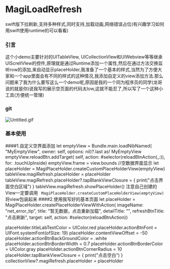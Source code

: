 # MagiLoadRefresh
swift版下拉刷新,支持多种样式,同时支持,加载动画,网络错误占位(有兴趣学习如何用swift使用runtime的可以看看)
### 引言
这个小demo主要针对的UITableVIew, UICollectionVIew和UIWebview等等继承UIScrellVIew的控件,原理就是通过Runtime添加一个属性,然后在通过方法交换监听row的添加,来自动显示placeHolder,我准备了一个基本的样式,当然为了方便大家和一个app里面会有不同的样式的这种情况,我添加自定义的view添加方法.那么问题来了我为什么要写这么一个demo呢,原因是我的一个同为程序员的同学(龙哥说的就是你)说我写的展示空页面的代码太low,这就不能忍了,所以写了一个这种小工具(方便统一管理)
### git
![Untitled.gif](https://upload-images.jianshu.io/upload_images/3410830-a5073d8681ecd08f.gif?imageMogr2/auto-orient/strip)
### 基本使用
####1.自定义空界面添加
let emptyView = Bundle.main.loadNibNamed(
"MyEmptyView", owner: self, options: nil)?.last as! MyEmptyView
emptyView.reloadBtn.addTarget(
self,
action: #selector(reloadBtnAction(_:)),
for: .touchUpInside)
emptyView.frame = view.bounds
//空数据界面显示
let placeHolder = MagiPlaceHolder.createCustomPlaceHolderView(emptyView)
tableView.magiRefresh.placeHolder = placeHolder
tableView.magiRefresh.placeHolder?.tapBlankViewClosure = {
print("点击界面空白区域")
}
tableView.magiRefresh.showPlaceHolder()
注意自己创建的View一定要调用 
``` MagiPlaceHolder.createCustomPlaceHolderView(emptyView)```
将view包装起来
####2.使用我写好的基本页面
let placeHolder = MagiPlaceHolder.createPlaceHolderViewWithAction(
imageName: "net_error_tip",
title: "暂无数据，点击重新加载",
detailTitle: "",
refreshBtnTitle: "点击刷新",
target: self,
action: #selector(reloadBtnAction))

placeHolder.titleLabTextColor = UIColor.red
placeHolder.actionBtnFont = UIFont.systemFont(ofSize: 19)
placeHolder.contentViewOffset = -50
placeHolder.actionBtnBackGroundColor = .white
placeHolder.actionBtnBorderWidth = 0.7
placeHolder.actionBtnBorderColor = UIColor.gray
placeHolder.actionBtnCornerRadius = 10
placeHolder.tapBlankViewClosure = {
print("点击空白")
}
collectionView?.magiRefresh.placeHolder = placeHolder
